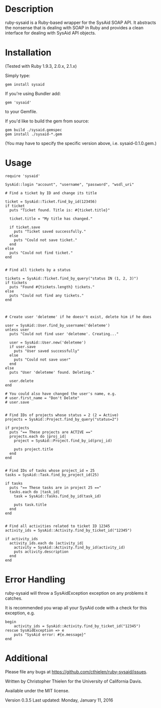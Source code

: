 Description
===========
ruby-sysaid is a Ruby-based wrapper for the SysAid SOAP API. It abstracts
the nonsense that is dealing with SOAP in Ruby and provides a clean interface
for dealing with SysAid API objects.

Installation
============
(Tested with Ruby 1.9.3, 2.0.x, 2.1.x)

Simply type:

    gem install sysaid

If you're using Bundler add:

    gem 'sysaid'

to your Gemfile.

If you'd like to build the gem from source:

    gem build ./sysaid.gemspec
    gem install ./sysaid-*.gem

(You may have to specify the specific version above, i.e. sysaid-0.1.0.gem.)

Usage
=====

    require 'sysaid'

    SysAid::login "account", "username", "password", "wsdl_uri"

    # Find a ticket by ID and change its title

    ticket = SysAid::Ticket.find_by_id(123456)
    if ticket
      puts "Ticket found. Title is: #{ticket.title}"

      ticket.title = "My title has changed."

      if ticket.save
        puts "Ticket saved successfully."
      else
        puts "Could not save ticket."
      end
    else
      puts "Could not find ticket."
    end


    # Find all tickets by a status

    tickets = SysAid::Ticket.find_by_query("status IN (1, 2, 3)")
    if tickets
      puts "Found #{tickets.length} tickets."
    else
      puts "Could not find any tickets."
    end



    # Create user 'deleteme' if he doesn't exist, delete him if he does

    user = SysAid::User.find_by_username('deleteme')
    unless user
      puts "Could not find user 'deleteme'. Creating..."

      user = SysAid::User.new('deleteme')
      if user.save
        puts "User saved successfully"
      else
        puts "Could not save user"
      end
    else
      puts "User 'deleteme' found. Deleting."

      user.delete
    end

    # You could also have changed the user's name, e.g.
    # user.first_name = "Don't Delete"
    # user.save


    # Find IDs of projects whose status = 2 (2 = Active)
    projects = SysAid::Project.find_by_query("status=2")

    if projects
      puts "== These projects are ACTIVE =="
      projects.each do |proj_id|
        project = SysAid::Project.find_by_id(proj_id)

        puts project.title
      end
    end


    # Find IDs of tasks whose project_id = 25
    tasks = SysAid::Task.find_by_project_id(25)

    if tasks
      puts "== These tasks are in project 25 =="
      tasks.each do |task_id|
        task = SysAid::Tasks.find_by_id(task_id)

        puts task.title
      end
    end


    # Find all activities related to ticket ID 12345
    activity_ids = SysAid::Activity.find_by_ticket_id("12345")

    if activity_ids
      activity_ids.each do |activity_id|
        activity = SysAid::Activity.find_by_id(activity_id)
        puts activity.description
      end
    end


Error Handling
==============
ruby-sysaid will throw a SysAidException exception on any problems it catches.

It is recommended you wrap all your SysAid code with a check for this exception, e.g.

    begin
        activity_ids = SysAid::Activity.find_by_ticket_id("12345")
    rescue SysAidException => e
        puts "SysAid error: #{e.message}"
    end

Additional
==========
Please file any bugs at https://github.com/cthielen/ruby-sysaid/issues.

Written by Christopher Thielen for the University of California Davis.

Available under the MIT license.

Version 0.3.5
Last updated: Monday, January 11, 2016
